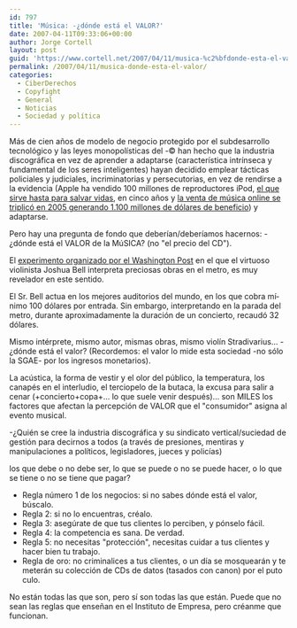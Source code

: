 ```yaml
---
id: 797
title: 'Música: -¿dónde está el VALOR?'
date: 2007-04-11T09:33:06+00:00
author: Jorge Cortell
layout: post
guid: 'https://www.cortell.net/2007/04/11/musica-%c2%bfdonde-esta-el-valor/'
permalink: /2007/04/11/musica-donde-esta-el-valor/
categories:
  - CiberDerechos
  - Copyfight
  - General
  - Noticias
  - Sociedad y polí­tica
---
```

Más de cien años de modelo de negocio protegido por el subdesarrollo tecnológico y las leyes monopolí­sticas del -© han hecho que la industria discográfica en vez de aprender a adaptarse (caracterí­stica intrí­nseca y fundamental de los seres inteligentes) hayan decidido emplear tácticas policiales y judiciales, incriminatorias y persecutorias, en vez de rendirse a la evidencia (Apple ha vendido 100 millones de reproductores iPod, <a target="_blank" title="iPod salva la vida a un soldado" href="https://www.applesfera.com/2007/04/09-ipod-salva-la-vida-de-un-soldado">el que sirve hasta para salvar vidas</a>, en cinco años y <a target="_blank" title="venta música online 2005" href="https://www.20minutos.es/noticia/83538/0/musica/itunes/pirateria/">la venta de música online se triplicó en 2005 generando 1.100 millones de dólares de beneficio</a>) y adaptarse.

Pero hay una pregunta de fondo que deberí­an/deberí­amos hacernos: -¿dónde está el VALOR de la MúSICA? (no "el precio del CD").

El <a target="_blank" title="Washington Post" href="https://www.washingtonpost.com/wp-dyn/content/article/2007/04/04/AR2007040401721.html">experimento organizado por el Washington Post</a> en el que el virtuoso violinista Joshua Bell interpreta preciosas obras en el metro, es muy revelador en este sentido.

El Sr. Bell actua en los mejores auditorios del mundo, en los que cobra mí­nimo 100 dólares por entrada. Sin embargo, interpretando en la parada del metro, durante aproximadamente la duración de un concierto, recaudó 32 dólares.
  
Mismo intérprete, mismo autor, mismas obras, mismo violí­n Stradivarius... -¿dónde está el valor? (Recordemos: el valor lo mide esta sociedad -no sólo la SGAE- por los ingresos monetarios).

La acústica, la forma de vestir y el olor del público, la temperatura, los canapés en el interludio, el terciopelo de la butaca, la excusa para salir a cenar (+concierto+copa+... lo que suele venir después)... son MILES los factores que afectan la percepción de VALOR que el "consumidor" asigna al evento musical.

-¿Quién se cree la industria discográfica y su sindicato vertical/suciedad de gestión para decirnos a todos (a través de presiones, mentiras y manipulaciones a polí­ticos, legisladores, jueces y policí­as)
  
los que debe o no debe ser, lo que se puede o no se puede hacer, o lo que se tiene o no se tiene que pagar?

  * Regla número 1 de los negocios: si no sabes dónde está el valor, búscalo.
  * Regla 2: si no lo encuentras, créalo.
  * Regla 3: asegúrate de que tus clientes lo perciben, y pónselo fácil.
  * Regla 4: la competencia es sana. De verdad.
  * Regla 5: no necesitas "protección", necesitas cuidar a tus clientes y hacer bien tu trabajo.
  * Regla de oro: no criminalices a tus clientes, o un dí­a se mosquearán y te meterán su colección de CDs de datos (tasados con canon) por el puto culo.

No están todas las que son, pero sí­ son todas las que están. Puede que no sean las reglas que enseñan en el Instituto de Empresa, pero créanme que funcionan.